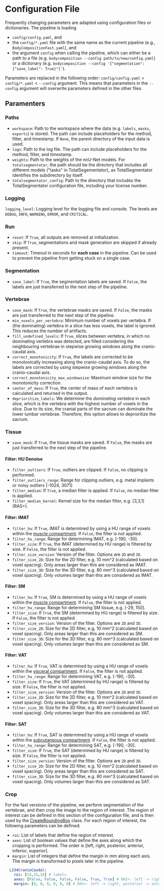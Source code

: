 # Configuration File

Frequently changing parameters are adapted using configuration files or dictionaries. The pipeline is loading
- `config/config.yaml`, and
- the `config/*.yaml` file with the same name as the current pipeline (e.g., `BodyCompositionFast.yaml`), and
- the argument `config` when calling the pipeline, which can either be a path to a file (e.g. `bodycomposition --config path/to/new/config.yaml`) or a dictionary (e.g. `bodycomposition --config '{"segmentation": {"save_label": True}"}'`).

Parameters are replaced in the following order: `config/config.yaml` < `config/*.yaml` < `--config` argument. This means that parameters in the `--config` argument will overwrite parameters defined in the other files.

## Paramenters

### Paths
- `workspace`: Path to the workspace where the data (e.g. `labels`, `masks`, `exports`) is stored. The path can include placeholders for the method, filter, and timestamp. If `None`, the parent directory of the input data is used.
- `logs`: Path to the log file. The path can include placeholders for the method, filter, and timestamp.
- `weights`: Path to the weights of the nnU-Net models. For `totalsegmentator`, the path should be the directory that includes all different models ("tasks" in TotalSegementator), as TotalSegmentator identifies the subdirectory by itself.
- `totalsegmentator_config`: Path to the directory that includes the TotalSegmentator configuration file, including your license number.

### Logging
`logging_level`: Logging level for the logging file and console. The levels are `DEBUG`, `INFO`, `WARNING`, `ERROR`, and `CRITICAL`.

### Run
- `reset`: If `True`, all outputs are removed at initialization.
- `skip`: If `True`, segmentations and mask generation are skipped if already present.
- `timeout`: Timeout in seconds for **each case** in the pipeline. Can be used to prevent the pipeline from getting stuck on a single case.

### Segmentation
- `save_label`: If `True`, the segmentation labels are saved. If `False`, the labels are just transferred to the next step of the pipeline.

### Vertebrae

- `save_mask`: If `True`, the vertebrae masks are saved. If `False`, the masks are just transferred to the next step of the pipeline.
- `min_voxels_per_vertebra`: Minimum number of voxels per vertebra. If (the dominating) vertebra in a slice has less voxels, the label is ignored. This reduces the number of artifacts.
- `fill_undefined_levels`: If `True`, slices between vertebra, in which no dominating vertebra was detected, are filled considering the neighbouring vertebrae in stepwise growing windows along the cranio-caudal axis.
- `correct_monotonicity`: If `True`, the labels are corrected to be monotonically increasing along the cranio-caudal axis. To do so, the labels are corrected by using stepwise growing windows along the cranio-caudal axis.
- `correct_monotonicity_max_windowsize`: Maximum window size for the monotonicity correction.
- `center_of_mass`: If `True`, the center of mass of each vertebra is calculated and returned in the output.
- `deprioritize_labels`: We determine the *dominating vertebra* in each slice, which is the vertebra with the highest number of voxels in the slice. Due to its size, the cranial parts of the sacrum can dominate the lower lumbar vertebrae. Therefore, this option allows to deprioritize the sacrum.

### Tissue
- `save_mask`: If `True`, the tissue masks are saved. If `False`, the masks are just transferred to the next step of the pipeline.

#### Filter: HU Denoise
- `filter_outliers`: If `True`, outliers are clipped. If `False`, no clipping is performed.
- `filter_outliers_range`: Range for clipping outliers, e.g. metal implants or noisy outliers [-1024, 3071]
- `filter_median`: If `True`, a median filter is applied. If `False`, no median filter is applied.
- `filter_median_kernel`: Kernel size for the median filter, e.g. [3,3,1] (RAS+).

#### Filter: IMAT
- `filter_hu`: If `True`, IMAT is determined by using a HU range of voxels within the [muscle compartment](labels.md). If `False`, the filter is not applied.
- `filter_hu_range`: Range for determining IMAT, e.g. [-190, -30].
- `filter_size`: If `True`, the IMAT (determined by HU range) is filtered by size. If `False`, the filter is not applied.
- `filter_size_version`: Version of the filter. Options are `2D` and `3D`.
- `filter_size_2D`: Size for the 2D filter, e.g. 10 mm^2 (calculated based on voxel spacing). Only areas larger than this are considered as IMAT.
- `filter_size_3D`: Size for the 3D filter, e.g. 80 mm^3 (calculated based on voxel spacing). Only volumes larger than this are considered as IMAT.

#### Filter: SM
- `filter_hu`: If `True`, SM is determined by using a HU range of voxels within the [muscle compartment](labels.md). If `False`, the filter is not applied.
- `filter_hu_range`: Range for determining SM tissue, e.g. [-29, 150].
- `filter_size`: If `True`, the SM (determined by HU range) is filtered by size. If `False`, the filter is not applied.
- `filter_size_version`: Version of the filter. Options are `2D` and `3D`.
- `filter_size_2D`: Size for the 2D filter, e.g. 10 mm^2 (calculated based on voxel spacing). Only areas larger than this are considered as SM.
- `filter_size_3D`: Size for the 3D filter, e.g. 80 mm^3 (calculated based on voxel spacing). Only volumes larger than this are considered as SM.

#### Filter: VAT
- `filter_hu`: If `True`, VAT is determined by using a HU range of voxels within the [visceral compartment](labels.md). If `False`, the filter is not applied.
- `filter_hu_range`: Range for determining VAT, e.g. [-190, -30].
- `filter_size`: If `True`, the VAT (determined by HU range) is filtered by size. If `False`, the filter is not applied.
- `filter_size_version`: Version of the filter. Options are `2D` and `3D`.
- `filter_size_2D`: Size for the 2D filter, e.g. 10 mm^2 (calculated based on voxel spacing). Only areas larger than this are considered as VAT.
- `filter_size_3D`: Size for the 3D filter, e.g. 80 mm^3 (calculated based on voxel spacing). Only volumes larger than this are considered as VAT.

#### Filter: SAT
- `filter_hu`: If `True`, SAT is determined by using a HU range of voxels within the [subcutaneous compartment](labels.md). If `False`, the filter is not applied.
- `filter_hu_range`: Range for determining SAT, e.g. [-190, -30].
- `filter_size`: If `True`, the SAT (determined by HU range) is filtered by size. If `False`, the filter is not applied.
- `filter_size_version`: Version of the filter. Options are `2D` and `3D`.
- `filter_size_2D`: Size for the 2D filter, e.g. 10 mm^2 (calculated based on voxel spacing). Only areas larger than this are considered as SAT.
- `filter_size_3D`: Size for the 3D filter, e.g. 80 mm^3 (calculated based on voxel spacing). Only volumes larger than this are considered as SAT.

### Crop
For the fast versions of the pipeline, we perform segmentation of the vertebrae, and then crop the image to the region of interest. The region of interest can be defined in this section of the configuration file, and is then used by the [CreateBoundingBox](../BodyComposition/actions/crop.py) class. For each region of interest, the following parameters can be defined:

- `roi`: List of labels that define the region of interest.
- `axes`: List of boolean values that define the axes along which the cropping is performed. The order is [left, right, posterior, anterior, inferior, superior].
- `margin`: List of integers that define the margin in mm along each axis. The margin is transformed to pixels later in the pipeline.

```yaml
  L234CranioCaudal:
    roi: [14,15,16] # labels
    axes: [False, False, False, False, True, True] # RAS+: left -> right, posterior -> anterior, inferor -> superior
    margin: [0, 0, 0, 0, 0, 0] # RAS+: left -> right, posterior -> anterior, inferor -> superior
```